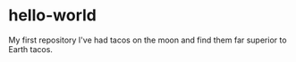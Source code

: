 # hello-world
My first repository
I've had tacos on the moon and find them far superior to Earth tacos.
